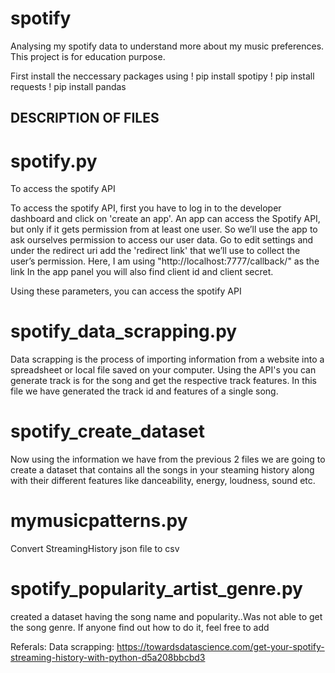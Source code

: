 # spotify
Analysing my spotify data to understand more about my music preferences. This project is for education purpose.

First install the neccessary packages using
! pip install spotipy
! pip install requests
! pip install pandas

## DESCRIPTION OF FILES

# spotify.py

To access the spotify API

To access the spotify API, first you have to log in to the developer dashboard and click on 'create an app'.
An app can access the Spotify API, but only if it gets permission from at least one user. So we’ll use the app to ask ourselves permission to access our user data.
Go to edit settings and under the redirect uri add the 'redirect link' that we’ll use to collect the user’s permission. Here, I am using "http://localhost:7777/callback/" as the link
In the app panel you will also find client id and client secret.

Using these parameters, you can access the spotify API


# spotify_data_scrapping.py

Data scrapping is the process of importing information from a website into a spreadsheet or local file saved on your computer. Using the API's you can generate track is for the song and get the respective track features. In this file we have generated the track id and features of a single song.

# spotify_create_dataset

Now using the information we have from the previous 2 files we are going to create a dataset that contains all the songs in your steaming history along with their different features like danceability, energy, loudness, sound etc.

# mymusicpatterns.py

Convert StreamingHistory json file to csv

# spotify_popularity_artist_genre.py

created a dataset having the song name and popularity..Was not able to get the song genre. If anyone find out how to do it, feel free to add

Referals:
Data scrapping:
https://towardsdatascience.com/get-your-spotify-streaming-history-with-python-d5a208bbcbd3

